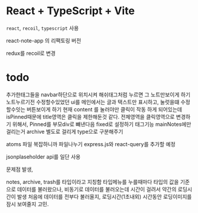 # React + TypeScript + Vite

`react`, `recoil`, `typescript` 사용

react-note-app 의 리팩토링 버전

redux를 recoil로 변경

# todo

추가한태그들을 navbar하단으로 위치시켜 해쉬태그처럼 누르면 그 노트만보이게 하기
노트누르기전 수정할수있었던 ui를 메인에서는 글과 택스트만 표시하고, 눌럿을떄 수정할수잇는 버튼보이게 하기
현재 content 를 눌러야만 클릭이 작동 하게 되어있는데 isPinned때문에 title영역은 클릭을 제한해둔것 같다. 전체영역을 클릭영역으로 변경하기 위해서, Pinned를 부모div로 뺴낸다음 fixed로 설정하기
태그기능 mainNotes에만 걸리는거 archive 별도로 걸리게 type으로 구분해주기

atoms 파일 복잡하니까 파일나누기
express.js와 react-query를 추가할 예정

jsonplaseholder api를 일단 사용



문제점 발생,

notes, archive, trash를 타입이라고 지칭함
타입메뉴를 누를때마다 타입의 값을 기준으로 데이터를 불러왔으나, 비동기로 데이터를 불러오는데 시간이 걸려서 약간의 로딩시간이 발생
처음에 데이터를 전부다 불러올지, 로딩시간(1초내외) 시간동안 로딩이미지를 잠시 보여줄지 고민.
